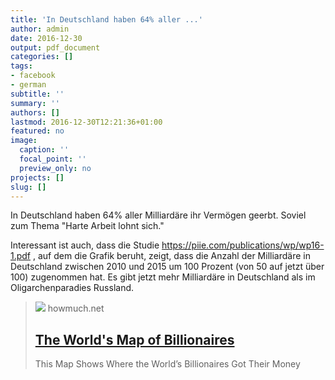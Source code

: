 ```yaml
---
title: 'In Deutschland haben 64% aller ...'
author: admin
date: 2016-12-30
output: pdf_document
categories: []
tags:
- facebook
- german
subtitle: ''
summary: ''
authors: []
lastmod: 2016-12-30T12:21:36+01:00
featured: no
image:
  caption: ''
  focal_point: ''
  preview_only: no
projects: []
slug: []
---
```

In Deutschland haben 64% aller Milliardäre ihr Vermögen geerbt. Soviel zum Thema "Harte Arbeit lohnt sich." 

Interessant ist auch, dass die Studie https://piie.com/publications/wp/wp16-1.pdf , auf dem die Grafik beruht, zeigt, dass die Anzahl der Milliardäre in Deutschland zwischen 2010 und 2015 um 100 Prozent (von 50 auf jetzt über 100) zugenommen hat. Es gibt jetzt mehr Milliardäre in Deutschland als im Oligarchenparadies Russland.
> [![](https://cdn.howmuch.net/unbranded/world-map-of-billionaires-5bd3.png)](https://howmuch.net/articles/billionaires-map)
> howmuch.net
> ## [The World's Map of Billionaires](https://howmuch.net/articles/billionaires-map)
>
>This Map Shows Where the World’s Billionaires Got Their Money

